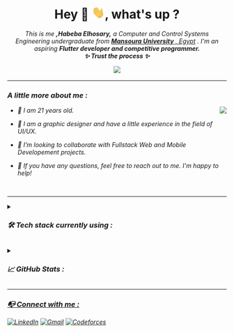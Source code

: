 <h1 align="center">Hey 👋 <img src="https://raw.githubusercontent.com/ABSphreak/ABSphreak/master/gifs/Hi.gif" width="30px">, what's up ?</h1>
<!--     ***************************************************************************************************************************************** -->
<p align="center">
  <em>
    This is me <b>,Habeba Elhosary,</b> a Computer and Control Systems Engineering</b> undergraduate from <a href="https://www.mans.edu.eg/en"> <b>Mansoura University</b> , Egypt</a> . I'm an aspiring <b>Flutter developer and competitive programmer.</b> 
  <br>
  <b><i>✨ Trust the process ✨</i></b>    
</p>
<!--     ***************************************************************************************************************************************** -->
<p align="center">
  <a href="https://github.com/Ratheshan03/readme-typing-svg"><img src="https://readme-typing-svg.herokuapp.com?lines=Engineering+Student;Flutter+Developer;Aspiring+Learner&center=true&width=500&height=50"></a>
<!--     ***************************************************************************************************************************************** -->
</p>
    
---
<p>
<h3>A little more about me :</h3>
  <img align="right" widht="300" height="200" src="https://github.com/Adam-pw/Adam-pw/blob/main/animation_500_kxa883sd.gif" />
  
- 👩 I am 21 years old.
  
- 🎨 I am a graphic designer and have a little experience in the field of UI/UX.
  
- 👯 I’m looking to collaborate with Fullstack Web and Mobile Developement projects.
  
- 💬 If you have any questions, feel free to reach out to me. I'm happy to help!

<br>

---
<!--     ***************************************************************************************************************************************** -->
<details>
<summary>
<h3>🛠 Tech stack currently using : </h3>
</summary>
   <br>

<a href="https://www.flutter.dev" target="_blank"><img height="30" src="https://www.vectorlogo.zone/logos/flutterio/flutterio-icon.svg"></a>
<a href="https://dart.dev/" target="_blank"><img height="30" src="https://upload.wikimedia.org/wikipedia/commons/9/91/Dart-logo-icon.svg"></a>
<a href="https://developer.android.com/studio" target="_blank"><img height="30" src="https://upload.wikimedia.org/wikipedia/commons/e/e3/Android_Studio_Icon_%282014-2019%29.svg"></a>
<a href="https://www.getpostman.com/" target="_blank"><img height="30" src="https://www.vectorlogo.zone/logos/getpostman/getpostman-icon.svg"></a>
<a href="https://firebase.google.com/" target="_blank"><img height="30" src="https://www.vectorlogo.zone/logos/firebase/firebase-icon.svg"></a>
<a href="https://git-scm.com/" target="_blank"><img height="30" src="https://www.vectorlogo.zone/logos/git-scm/git-scm-icon.svg"></a>
<a href="https://www.cprogramming.com/" target="_blank"><img height="30" src="https://upload.wikimedia.org/wikipedia/commons/1/18/C_Programming_Language.svg"></a>
<a href="https://wwwcplusplus.com/" target="_blank"><img height="30" src="https://upload.wikimedia.org/wikipedia/commons/1/18/ISO_C%2B%2B_Logo.svg"></a>
<a href="https://learn.microsoft.com/en-us/dotnet/csharp/" target="_blank"><img height="30" src="https://upload.wikimedia.org/wikipedia/commons/b/bd/Logo_C_sharp.svg"></a>
<a href="https://www.python.org/" target="_blank"><img height="30" src="https://www.vectorlogo.zone/logos/python/python-icon.svg"></a>
<a href="https://www.arduino.cc/" target="_blank"><img height="30" src="https://www.vectorlogo.zone/logos/arduino/arduino-icon.svg"></a>
<a href="https://www.mathworks.com/" target="_blank"><img height="30" src="https://upload.wikimedia.org/wikipedia/commons/2/21/Matlab_Logo.png"></a>
<a href="https://www.adobe.com/products/photoshop.html" target="_blank"><img height="30" src="https://upload.wikimedia.org/wikipedia/commons/a/af/Adobe_Photoshop_CC_icon.svg"></a>
<a href="https://www.adobe.com/products/illustrator.html" target="_blank"><img height="30" src="https://upload.wikimedia.org/wikipedia/commons/f/fb/Adobe_Illustrator_CC_icon.svg"></a>
<a href="https://helpx.adobe.com/mena_ar/xd/get-started.html" target="_blank"><img height="30" src="https://upload.wikimedia.org/wikipedia/commons/c/c2/Adobe_XD_CC_icon.svg"></a>
<a href="https://www.figma.com/" target="_blank"><img height="30" src="https://upload.wikimedia.org/wikipedia/commons/3/33/Figma-logo.svg"></a>
<a href="https://jupyter.org/" target="_blank"><img height="30" src="https://www.vectorlogo.zone/logos/jupyter/jupyter-icon.svg"></a>
<a href="https://www.tensorflow.org/" target="_blank"><img height="30" src="https://www.vectorlogo.zone/logos/tensorflow/tensorflow-icon.svg"></a>
</details>
<br>

<!--     ***************************************************************************************************************************************** -->
<details>
<summary>
  <h3>📈 GitHub Stats : </h3>
</summary>
<br>
<p align="center">
  <a href="https://github.com/Habeba-Elhosary">
    <img align="center"  height="175px" src="https://github-readme-stats.vercel.app/api?username=Habeba-Elhosary&show_icons=true&hide_border=true&title_color=279EFF&amp&icon_color=279EFF&amp&text_color=FFFFFF&amp&bg_color=272829&count_private=true&include_all_commits=true"/>
  </a>
  <a href="https://github.com/Habeba-Elhosary">
    <img align="center" height="175px"  src="https://github-readme-stats.vercel.app/api/top-langs/?username=Habeba-Elhosary&text_color=FFFFFF&bg_color=272829&title_color=279EFF&langs_count=15&layout=compact&hide_border=true" />

<div align="center" >
  <a href="https://git.io/streak-stats">
    <img src="https://streak-stats.demolab.com?user=%40Habeba-Elhosary&theme=gruvbox-duo&hide_border=true&border_radius=5&date_format=M%20j%5B%2C%20Y%5D&background=272829&stroke=F94C10&ring=F94C10&fire=F94C10&currStreakNum=279EFF&sideNums=279EFF&currStreakLabel=FFFFFF&sideLabels=FFFFFF&dates=FFFFFF&excludeDaysLabel=FFFFFF" alt="GitHub Streak">
</div>
</details>

---
<!--     ***************************************************************************************************************************************** -->
<h3>📭 Connect with me : </h3>

[![LinkedIn](https://img.shields.io/badge/LinkedIn-%230077B5.svg?style=for-the-badge&logo=linkedin&logoColor=white)](https://www.linkedin.com/in/habeba-elhosary-787b40220)
[![Gmail](https://img.shields.io/badge/Gmail-D14836?style=for-the-badge&logo=gmail&logoColor=white)](mailto:habebaelhosary98@gmail.com)
[![Codeforces](https://img.shields.io/badge/Codeforces-646464?style=for-the-badge&logo=codeforces&logoColor=white)](https://codeforces.com/profile/Habeba_Elhosary)


